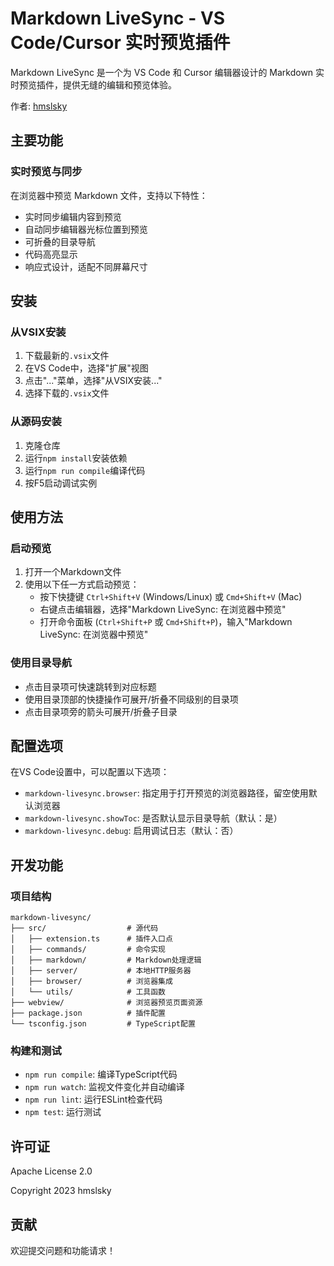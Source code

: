 # Markdown LiveSync - VS Code/Cursor 实时预览插件

Markdown LiveSync 是一个为 VS Code 和 Cursor 编辑器设计的 Markdown 实时预览插件，提供无缝的编辑和预览体验。

作者: [hmslsky](https://github.com/hmslsky)

## 主要功能

### 实时预览与同步

在浏览器中预览 Markdown 文件，支持以下特性：
- 实时同步编辑内容到预览
- 自动同步编辑器光标位置到预览
- 可折叠的目录导航
- 代码高亮显示
- 响应式设计，适配不同屏幕尺寸

## 安装

### 从VSIX安装
1. 下载最新的`.vsix`文件
2. 在VS Code中，选择"扩展"视图
3. 点击"..."菜单，选择"从VSIX安装..."
4. 选择下载的`.vsix`文件

### 从源码安装
1. 克隆仓库
2. 运行`npm install`安装依赖
3. 运行`npm run compile`编译代码
4. 按F5启动调试实例

## 使用方法

### 启动预览

1. 打开一个Markdown文件
2. 使用以下任一方式启动预览：
   - 按下快捷键 `Ctrl+Shift+V` (Windows/Linux) 或 `Cmd+Shift+V` (Mac)
   - 右键点击编辑器，选择"Markdown LiveSync: 在浏览器中预览"
   - 打开命令面板 (`Ctrl+Shift+P` 或 `Cmd+Shift+P`)，输入"Markdown LiveSync: 在浏览器中预览"

### 使用目录导航

- 点击目录项可快速跳转到对应标题
- 使用目录顶部的快捷操作可展开/折叠不同级别的目录项
- 点击目录项旁的箭头可展开/折叠子目录

## 配置选项

在VS Code设置中，可以配置以下选项：

- `markdown-livesync.browser`: 指定用于打开预览的浏览器路径，留空使用默认浏览器
- `markdown-livesync.showToc`: 是否默认显示目录导航（默认：是）
- `markdown-livesync.debug`: 启用调试日志（默认：否）

## 开发功能

### 项目结构

```
markdown-livesync/
├── src/                  # 源代码
│   ├── extension.ts      # 插件入口点
│   ├── commands/         # 命令实现
│   ├── markdown/         # Markdown处理逻辑
│   ├── server/           # 本地HTTP服务器
│   ├── browser/          # 浏览器集成
│   └── utils/            # 工具函数
├── webview/              # 浏览器预览页面资源
├── package.json          # 插件配置
└── tsconfig.json         # TypeScript配置
```
### 构建和测试

- `npm run compile`: 编译TypeScript代码
- `npm run watch`: 监视文件变化并自动编译
- `npm run lint`: 运行ESLint检查代码
- `npm test`: 运行测试

## 许可证

Apache License 2.0

Copyright 2023 hmslsky

## 贡献

欢迎提交问题和功能请求！
